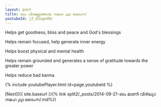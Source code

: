 ```yaml
---
layout: post
title: ഓം വിഷണ്ണങ്ങായ നമഹ ൧൧ ടൈംസ്
youtubeId: jZ_O1ugnXRc
---
```

 
 
Helps get goodness, bliss and peace and God's blessings
 
Helps remain focused, help generate inner energy 
 
Helps boost physical and mental health 
 
Helps remain grounded and generates a sense of gratitude towards the greater power 
 
Helps reduce bad karma
 
 
 
 


{% include youtubePlayer.html id=page.youtubeId %}
 
[Next]({{ site.baseurl }}{% link  split2/_posts/2014-09-21-ഓം മാണി വിദ്ദ്ധ്യാ നമഹ ൧൧ ടൈംസ്.md%})
 
